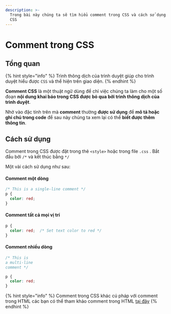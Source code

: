 ```yaml
---
description: >-
  Trong bài này chúng ta sẽ tìm hiểu comment trong CSS và cách sử dụng comment
  CSS
---
```


# Comment trong CSS

## Tổng quan

{% hint style="info" %}
Trình thông dịch của trình duyệt giúp cho trình duyệt hiểu được `CSS` và  thể hiện trên giao diện.
{% endhint %}

**Comment CSS** là một thuật ngữ dùng để chỉ việc chúng ta làm cho một số đoạn **nội dung khai báo trong CSS được bỏ qua bởi trình thông dịch của trình duyệt**.

Nhờ vào đặc tính trên mà **comment** thường **được sử dụng** để **mô tả hoặc ghi chú trong code** để sau này chúng ta xem lại có thể **biết được thêm thông tin**.

## Cách sử dụng

Comment trong CSS được đặt trong thẻ `<style>` hoặc trong file `.css` . Bắt đầu bởi `/*` và kết thúc bằng `*/`

Một vài cách sử dụng như sau:

#### Comment một dòng

```css
/* This is a single-line comment */
p {
  color: red;
}
```

#### Comment tất cả mọi vị trí

```css
p {
  color: red;  /* Set text color to red */
}
```

#### Comment nhiều dòng

```css
/* This is
a multi-line
comment */

p {
  color: red;
}
```

{% hint style="info" %}
Comment trong CSS khác cú pháp với comment trong HTML các bạn có thể tham khảo comment trong HTML [tại đây](../html1/comment-trong-html.md)
{% endhint %}
